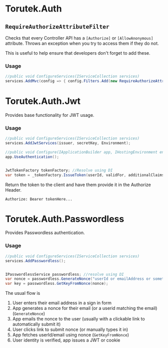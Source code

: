 # Torutek.Auth

## `RequireAuthorizeAttributeFilter`

Checks that every Controller API has a `[Authorize]` or `[AllowAnonymous]` attribute. Throws an exception when you try to access them if they do not.

This is useful to help ensure that developers don't forget to add these.

### Usage

```cs
//public void ConfigureServices(IServiceCollection services)
services.AddMvc(config => { config.Filters.Add(new RequireAuthorizeAttributeFilter()); });
```

# Torutek.Auth.Jwt

Provides base functionality for JWT usage.

### Usage

```cs
//public void ConfigureServices(IServiceCollection services)
services.AddJwtServices(issuer, secretKey, Environment);

//public void Configure(IApplicationBuilder app, IHostingEnvironment env)
app.UseAuthentication();


JwtTokenFactory tokenFactory; //Resolve using DI
var token = _tokenFactory.IssueToken(userId, validFor, additionalClaims?);
```

Return the token to the client and have them provide it in the Authorize Header.

```
Authorize: Bearer tokenHere...
```

# Torutek.Auth.Passwordless

Provides Passwordless authentication.

### Usage

```cs
//public void ConfigureServices(IServiceCollection services)
services.AddPasswordless();


IPasswordlessService passwordless; //resolve using DI
var nonce = passwordless.GenerateNonce("userId or emailAddress or something");
var key = passwordless.GetKeyFromNonce(nonce);
```

The usual flow is

1. User enters their email address in a sign in form
2. App generates a nonce for their email (or a userid matching the email) (`GenerateNonce`)
3. App emails the nonce to the user (usually with a clickable link to automatically submit it)
4. User clicks link to submit nonce (or manually types it in)
5. App fetches userId/email using nonce (`GetKeyFromNonce`)
6. User identity is verified, app issues a JWT or cookie